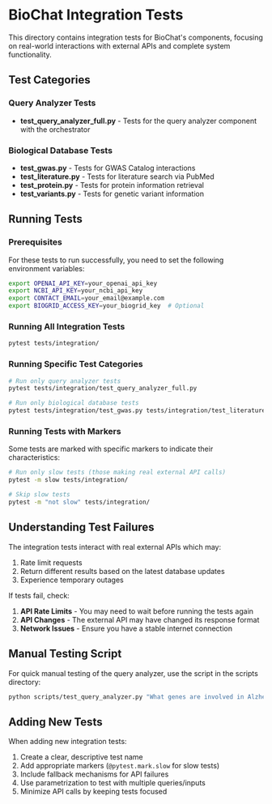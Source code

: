 # BioChat Integration Tests

This directory contains integration tests for BioChat's components, focusing on real-world interactions with external APIs and complete system functionality.

## Test Categories

### Query Analyzer Tests

- **test_query_analyzer_full.py** - Tests for the query analyzer component with the orchestrator

### Biological Database Tests

- **test_gwas.py** - Tests for GWAS Catalog interactions
- **test_literature.py** - Tests for literature search via PubMed
- **test_protein.py** - Tests for protein information retrieval
- **test_variants.py** - Tests for genetic variant information

## Running Tests

### Prerequisites

For these tests to run successfully, you need to set the following environment variables:

```bash
export OPENAI_API_KEY=your_openai_api_key
export NCBI_API_KEY=your_ncbi_api_key
export CONTACT_EMAIL=your_email@example.com
export BIOGRID_ACCESS_KEY=your_biogrid_key  # Optional
```

### Running All Integration Tests

```bash
pytest tests/integration/
```

### Running Specific Test Categories

```bash
# Run only query analyzer tests
pytest tests/integration/test_query_analyzer_full.py

# Run only biological database tests
pytest tests/integration/test_gwas.py tests/integration/test_literature.py tests/integration/test_protein.py tests/integration/test_variants.py
```

### Running Tests with Markers

Some tests are marked with specific markers to indicate their characteristics:

```bash
# Run only slow tests (those making real external API calls)
pytest -m slow tests/integration/

# Skip slow tests
pytest -m "not slow" tests/integration/
```

## Understanding Test Failures

The integration tests interact with real external APIs which may:

1. Rate limit requests
2. Return different results based on the latest database updates
3. Experience temporary outages

If tests fail, check:

1. **API Rate Limits** - You may need to wait before running the tests again
2. **API Changes** - The external API may have changed its response format
3. **Network Issues** - Ensure you have a stable internet connection

## Manual Testing Script

For quick manual testing of the query analyzer, use the script in the scripts directory:

```bash
python scripts/test_query_analyzer.py "What genes are involved in Alzheimer's disease?"
```

## Adding New Tests

When adding new integration tests:

1. Create a clear, descriptive test name
2. Add appropriate markers (`@pytest.mark.slow` for slow tests)
3. Include fallback mechanisms for API failures
4. Use parametrization to test with multiple queries/inputs
5. Minimize API calls by keeping tests focused